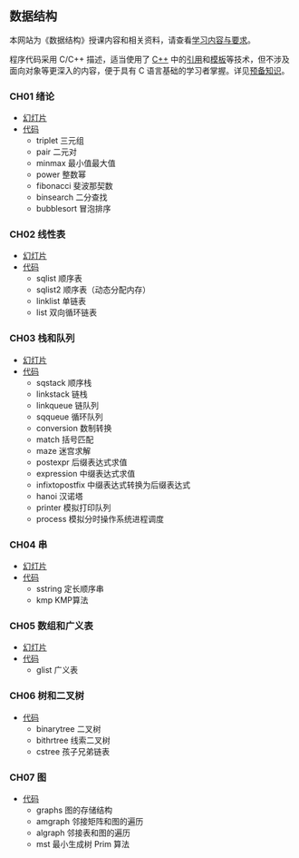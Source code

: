 ## 数据结构

本网站为《数据结构》授课内容和相关资料，请查看[学习内容与要求](https://github.com/zhuangbo/ds-cpp/wiki/%E5%AD%A6%E4%B9%A0%E5%86%85%E5%AE%B9%E4%B8%8E%E8%A6%81%E6%B1%82)。

程序代码采用 C/C++ 描述，适当使用了 [C++](http://en.cppreference.com/w/cpp) 中的[引用](https://github.com/zhuangbo/ds-cpp/wiki/%E5%BC%95%E7%94%A8)和[模板](https://github.com/zhuangbo/ds-cpp/wiki/%E6%A8%A1%E6%9D%BF)等技术，但不涉及面向对象等更深入的内容，便于具有 C 语言基础的学习者掌握。详见[预备知识](https://github.com/zhuangbo/ds-cpp/wiki/%E9%A2%84%E5%A4%87%E7%9F%A5%E8%AF%86)。

### CH01 绪论

- [幻灯片](slides/ch01.md)
- [代码](src/ch01/)
    - triplet 三元组
    - pair 二元对
    - minmax 最小值最大值
    - power 整数幂
    - fibonacci 斐波那契数
    - binsearch 二分查找
    - bubblesort 冒泡排序

### CH02 线性表

- [幻灯片](slides/ch02.md)
- [代码](src/ch02/)
    - sqlist 顺序表
    - sqlist2 顺序表（动态分配内存）
    - linklist 单链表
    - list 双向循环链表

### CH03 栈和队列

- [幻灯片](slides/ch03.md)
- [代码](src/ch03)
    - sqstack 顺序栈
    - linkstack 链栈
    - linkqueue 链队列
    - sqqueue 循环队列
    - conversion 数制转换
    - match 括号匹配
    - maze 迷宫求解
    - postexpr 后缀表达式求值
    - expression 中缀表达式求值
    - infixtopostfix 中缀表达式转换为后缀表达式
    - hanoi 汉诺塔
    - printer 模拟打印队列
    - process 模拟分时操作系统进程调度

### CH04 串

- [幻灯片](slides/ch04.md)
- [代码](src/ch04)
    - sstring 定长顺序串
    - kmp KMP算法

### CH05 数组和广义表

- [幻灯片](slides/ch05.md)
- [代码](src/ch05)
    - glist 广义表

### CH06 树和二叉树

- [代码](src/ch06)
    - binarytree 二叉树
    - bithrtree 线索二叉树
    - cstree 孩子兄弟链表

### CH07 图

- [代码](src/ch07)
    - graphs 图的存储结构
    - amgraph 邻接矩阵和图的遍历
    - algraph 邻接表和图的遍历
    - mst 最小生成树 Prim 算法